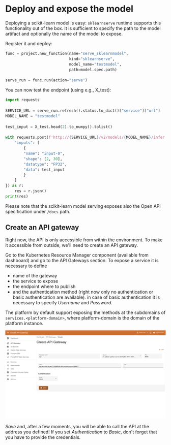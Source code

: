 # Deploy and expose the model

Deploying a scikit-learn model is easy: ``sklearnserve`` runtime supports this functionality out of the box. It is sufficient to specify the path to the model artifact and optionally the name of the model to expose.

Register it and deploy:
``` python
func = project.new_function(name="serve_sklearnmodel",
                            kind="sklearnserve",
                            model_name="testmodel",
                            path=model.spec.path)

serve_run = func.run(action="serve")
```

You can now test the endpoint (using e.g., X_test):
``` python
import requests

SERVICE_URL = serve_run.refresh().status.to_dict()["service"]["url"]
MODEL_NAME = "testmodel"

test_input = X_test.head(2).to_numpy().tolist()

with requests.post(f'http://{SERVICE_URL}/v2/models/{MODEL_NAME}/infer', json={
    "inputs": [
        {
        "name": "input-0",
        "shape": [2, 30],
        "datatype": "FP32",
        "data": test_input
        }
    ]
}) as r:
    res = r.json()
print(res)
```

Please note that the scikit-learn model serving exposes also the Open API specification under ``/docs`` path.

## Create an API gateway

Right now, the API is only accessible from within the environment. To make it accessible from outside, we'll need to create an API gateway.

Go to the Kubernetes Resource Manager component (available from dashboard) and go to the API Gateways section. To expose a service it is necessary to define

- name of the gateway
- the service to expose
- the endpoint where to publish
- and the authentication method (right now only no authentication or basic authentication are available). in case of basic authentication it is necessary to specify  *Username* and *Password*.

The platform by default support exposing the methods at the subdomains of ``services.<platform-domain>``, where platform-domain is the domain of the platform instance. 

![KRM APIGW image](../../images/scenario-etl/apigw-krm.png)

*Save* and, after a few moments, you will be able to call the API at the address you defined! If you set *Authentication* to *Basic*, don't forget that you have to provide the credentials.